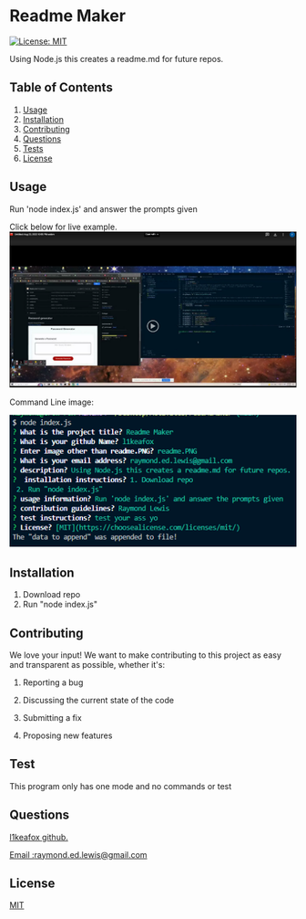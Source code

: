 
  # Readme Maker

  [![License: MIT](https://img.shields.io/badge/License-MIT-yellow.svg)](https://opensource.org/licenses/MIT)

  Using Node.js this creates a readme.md for future repos.
  
  
  ## Table of Contents 
  1.  [Usage](#Usage)
  2.  [Installation](#Installation)
  3.  [Contributing](#Contributing)
  4.  [Questions](#Questions)
  5.  [Tests](#Tests)
  6.  [License](#License)
  
  ## Usage 
   Run 'node index.js' and answer the prompts given
  
  Click below for live example.
  [![Click here for video example](./assets/images/videe.PNG)](https://drive.google.com/file/d/1AVfUgeJvG1Jhsw7rRXMNnuyPgJlrnEQV/view?usp=sharing)
  
  Command Line image:

  ![Website](/assets/images/readme.PNG)
  
  ## Installation 
   1. Download repo 
 2. Run "node index.js"
  
  
  ## Contributing 
  We love your input! We want to make contributing to this project as easy and transparent as possible, whether it's: 

 1. Reporting a bug

 2. Discussing the current state of the code

 3. Submitting a fix 

 4. Proposing new features 
  
  ## Test 
   This program only has one mode and no commands or test 
  
  
  ## Questions
  <a href='https://github.com/l1keafox'>l1keafox github.</a> 
  
  <a href="mailto: raymond.ed.lewis@gmail.com">Email :raymond.ed.lewis@gmail.com</a>
  
  ## License
  [MIT](https://choosealicense.com/licenses/mit/)
  